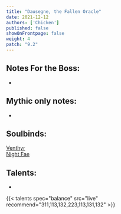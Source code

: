 ```yaml
---
title: "Dausegne, the Fallen Oracle"
date: 2021-12-12
authors: ['Chicken']
published: false
showOnFrontpage: false
weight: 4
patch: "9.2"
---
```



## Notes For the Boss:
- 

## Mythic only notes:
- 

## Soulbinds:
[Venthyr](https://ptr.wowhead.com/soulbind-calc/venthyr/theotar-the-mad-duke/druid/AwCWb74CBTUgCBU1yggSBTWHCCUy4ggjBTJJCBV2AAg1Mj8I)
<br>[Night Fae](https://ptr.wowhead.com/soulbind-calc/night-fae/niya/druid/AwCW5b4CBTXKCCU1IAgTBTXGCBUy5AglMuIIIhUySQgldgAI)

## Talents:

- 

{{< talents spec="balance" src="live" recommend="311,113,132,223,113,131,132" >}}
